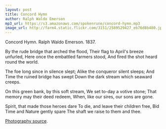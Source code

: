 ```yaml
---
layout: post
title: Concord Hymn
author: Ralph Waldo Emerson
mp3_url: https://s3.amazonaws.com/spokenrune/concord-hymn.mp3
image_url: http://farm4.static.flickr.com/3151/2589529427_eb76d8b480.jpg
---
```


Concord Hymn.  Ralph Waldo Emerson.  1837.

By the rude bridge that arched the flood,
Their flag to April's breeze unfurled,
Here once the embattled farmers stood,
And fired the shot heard round the world.

The foe long since in silence slept;
Alike the conqueror silent sleeps;
And Time the ruined bridge has swept
Down the dark stream which seaward creeps.

On this green bank, by this soft stream,
We set to-day a votive stone;
That memory may their deed redeem,
When, like our sires, our sons are gone.

Spirit, that made those heroes dare
To die, and leave their children free,
Bid Time and Nature gently spare
The shaft we raise to them and thee.

[Photography source](http://www.flickr.com/photos/boston_public_library/2589529427/).